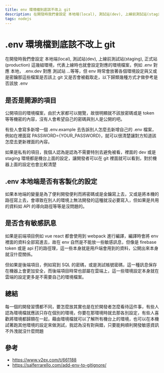 ```yaml
---
title: env 環境檔到底該不改上 git
description: 在開發時我們會設定 本地端(local), 測試站(dev), 上線前測試站(staging), 正式站(production) 這幾組環境，代表上線時也就會設定對應的環境檔案，例如 .env 對應 本地， .env.dev 對應 測試站 ...等等，但 env 時常會放著各個環境設定與又或是密鑰那這些檔案是否該上 git 又是否會被截取走，以下歸類幾種方式才做參考是否該放 .env
tags: nodejs
---
```


# .env 環境檔到底該不改上 git
在開發時我們會設定 本地端(local), 測試站(dev), 上線前測試站(staging), 正式站(production) 這幾組環境，代表上線時也就會設定對應的環境檔案，例如 .env 對應 本地， .env.dev 對應 測試站 ...等等，但 env 時常會放著各個環境設定與又或是密鑰那這些檔案是否該上 git 又是否會被截取走，以下歸類幾種方式才做參考是否該放 .env

## 是否是開源的項目
公開項目的環境檔案，由於大家都可以閱覽，故很明顯就不該放密碼或是 token 等等機密的內容，沒有人會希望自己的密碼與別人是公開的吧。

有些人會寫多新增一個 .env.example 去告訴別人怎麼去新增自己的 .env 檔案，例如在裡面寫 PASSWORD={YOUR_PASSWORD}，就可以很清楚讓對方知道該怎麼去更新裡面的內容。

如果是私有的項目，我個人認為是認為不需要特別去避免被看，裡面的 dev 或是 staging 環境都是機台上面的設定，讓開發者可以在 git 裡面就可以看到，對於機器上面的設定也會比較清楚

## .env 本地端是否有客製化的設定
如果本地端的變量是為了便利開發便利而將密碼或是金鑰寫上去，又或是將本機的路徑寫上去，會導致在別人的環境上無法開發的這種就沒必要寫入，但如果是共用的資料如 API 的導向路徑等等是沒問題的。

## 是否含有敏感訊息
如果是前端項目例如 vue react 都會使用到 webpack 進行編譯，編譯時會將 env 裡面的資料全部寫進去，故在 env 自然是不能放一些敏感訊息，但像是 firebase token 或是 api 打的路徑理，這一些本身就是用戶端會用到的資料，公開出來本身就沒什麼關係。

但如果是後端項目，例如寫到 SQL 的密碼，或是測試帳號密碼，這一種訊息保存在機器上會更加安全，而後端項目時常也部屬在雲端上，這一些環境設定本身就在雲端的設定更多是不需要自己的環境檔案。

## 總結
每一個的開發習慣都不同，要怎麼放其實也是在於開發者怎麼看待這件事，有些人認為環境檔就應該只存在個別的環境，你要在那環境時就去那各別設定，有些人喜歡將環境都歸類在一起，藉由環境檔就可以了解所有機台上的環境，也可以在本機試著跑其他環境的設定來做測試，我認為沒有對與錯，只要能夠順利開發敏感資訊不外洩就沒什麼問題

## 參考
* https://www.v2ex.com/t/661188
* https://salferrarello.com/add-env-to-gitignore/
